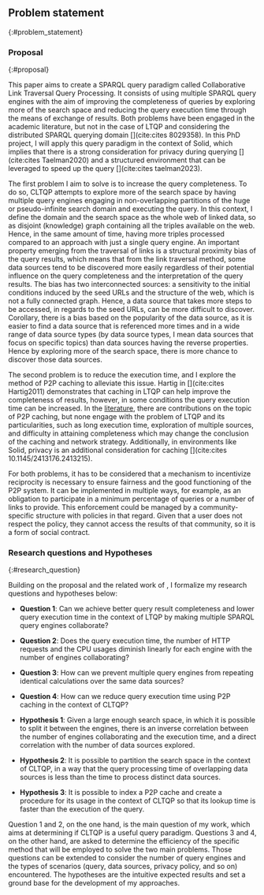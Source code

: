 ## Problem statement
{:#problem_statement}

### Proposal
{:#proposal}

This paper aims to create a SPARQL query paradigm called Collaborative Link Traversal Query Processing.
It consists of using multiple SPARQL query engines with the aim of improving the completeness
of queries by exploring more of the search space and reducing the query execution time through the means of exchange of results.
Both problems have been engaged in the academic literature, but not in the case of LTQP and considering the distributed SPARQL querying domain [](cite:cites 8029358).
In this PhD project, I will apply this query paradigm in the context of Solid, 
which implies that there is a strong consideration for privacy during querying [](cite:cites Taelman2020)
and a structured environment that can be leveraged to speed up the query [](cite:cites taelman2023).


The first problem I aim to solve is to increase the query completeness.
To do so, CLTQP attempts to explore more of the search space by having multiple query engines engaging in 
non-overlapping partitions of the huge or pseudo-infinite search domain and executing the query.
In this context, I define the domain and the search space as the whole web of linked data,
so as disjoint (knowledge) graph containing all the triples available on the web.
Hence, in the same amount of time, having more triples processed compared to an approach with just a single query engine.
An important property emerging from the traversal of links is a structural proximity bias of the query results, which
means that from the link traversal method, some data sources tend to be discovered more easily regardless of their potential
influence on the query completeness and the interpretation of the query results.
The bias has two interconnected sources: a sensitivity to the initial conditions induced by the seed URLs and the structure of the web,
which is not a fully connected graph.
Hence, a data source that takes more steps to be accessed, in regards to the seed URLs, can be more difficult to discover.
Corollary, there is a bias based on the popularity of the data source, as it is easier to find a data source that is
referenced more times and in a wide range of data source types (by data source types, I mean data sources that focus on specific topics)
than data sources having the reverse properties.
Hence by exploring more of the search space, there is more chance to discover those data sources.


The second problem is to reduce the execution time, and I explore the method of P2P caching to alleviate this issue.
Hartig in [](cite:cites Hartig2011) demonstrates that caching in LTQP can help improve the completeness of results,
however, in some conditions the query execution time can be increased.
In the [literature](#literature_review_P2P_caching), there are contributions on the topic of P2P caching,
but none engage with the problem of LTQP and its particularities,
such as long execution time, exploration of multiple sources, and difficulty in attaining completeness
which may change the conclusion of the caching and network strategy.
Additionally, in environments like Solid, privacy is an additional consideration for caching [](cite:cites 10.1145/2413176.2413215).


For both problems, it has to be considered that a mechanism to incentivize reciprocity is necessary to ensure fairness and the good functioning of the P2P system.
It can be implemented in multiple ways, for example, as an obligation to participate in a minimum percentage of queries or
a number of links to provide.
This enforcement could be managed by a community-specific structure with policies in that regard.
Given that a user does not respect the policy, they cannot access the results of that community,
so it is a form of social contract.


### Research questions and Hypotheses
{:#research_question}

Building on the proposal and the related work of [](#litterature_review),
I formalize my research questions and hypotheses below:

- **Question 1**: Can we achieve better query result completeness
and lower query execution time in the context of LTQP by making multiple SPARQL query engines collaborate?

- **Question 2**: Does the query execution time, the number of HTTP requests and the CPU usages diminish 
linearly for each engine with the number of engines collaborating?

- **Question 3**: How can we prevent multiple query engines from repeating identical calculations over the same data sources?

- **Question 4**: How can we reduce query execution time using P2P caching in the context of CLTQP?

- **Hypothesis 1**: Given a large enough search space, in which it is possible to split it between the engines, 
there is an inverse correlation between the number of engines collaborating and 
the execution time, and a direct correlation with the number of data sources explored. 

- **Hypothesis 2**: It is possible to partition the search space in the context of CLTQP,
in a way that the query processing time of overlapping data sources is less than the time to process distinct data sources.

- **Hypothesis 3**: It is possible to index a P2P cache and create a procedure for its usage in the context of CLTQP
so that its lookup time is faster than the execution of the query.


Question 1 and 2, on the one hand, is the main question of my work, which aims at determining if CLTQP is a useful query paradigm.
Questions 3 and 4, on the other hand, are asked to determine the efficiency of the specific method 
that will be employed to solve the two main problems.
Those questions can be extended to consider the number
of query engines and the types of scenarios (query, data sources, privacy policy, and so on) encountered.
The hypotheses are the intuitive expected results and set a ground base for the development of my approaches.
